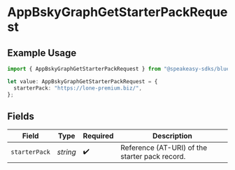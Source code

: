 # AppBskyGraphGetStarterPackRequest

## Example Usage

```typescript
import { AppBskyGraphGetStarterPackRequest } from "@speakeasy-sdks/bluesky/models/operations";

let value: AppBskyGraphGetStarterPackRequest = {
  starterPack: "https://lone-premium.biz/",
};
```

## Fields

| Field                                          | Type                                           | Required                                       | Description                                    |
| ---------------------------------------------- | ---------------------------------------------- | ---------------------------------------------- | ---------------------------------------------- |
| `starterPack`                                  | *string*                                       | :heavy_check_mark:                             | Reference (AT-URI) of the starter pack record. |